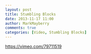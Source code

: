 ```yaml
---
layout: post
title: Stumbling Blocks
date: 2013-11-17 11:00
author: MarkMayberry
comments: true
categories: [Video, Stumbling Blocks]
---
```

https://vimeo.com/79711519
